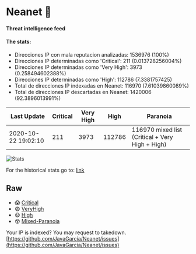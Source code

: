 # Neanet :hocho:
#### Threat intelligence feed
#### The stats:

- Direcciones IP con mala reputacion analizadas: 1536976 (100%)
- Direcciones IP determinadas como 'Critical':  211 (0.013728256004%)
- Direcciones IP determinadas como 'Very High':  3973 (0.258494602388%)
- Direcciones IP determinadas como 'High':  112786 (7.3381757425)
- Total de direcciones IP indexadas en Neanet:  116970 (7.61039860089%)
- Total de direcciones IP descartadas en Neanet:  1420006 (92.3896013991%)

| Last Update | Critical | Very High | High | Paranoia |
| --- | --- | --- | --- | --- |
| 2020-10-22 19:02:10 | 211 | 3973 | 112786 | 116970 mixed list (Critical + Very High + High)|

![Stats](https://docs.google.com/spreadsheets/d/e/2PACX-1vSnaNMIXVabIpDJjufMlzH7poXnshF3mgd8Is1g9ytUEzVsP5my4Trn8f-xkoLLQ38xpL3HtmUexLo6/pubchart?oid=501124687&format=image)

For the historical stats go to: [link](/stats.csv)
## Raw
- :scream: [Critical](https://raw.githubusercontent.com/JavaGarcia/Neanet/master/blacklists/neanet_critical.txt)
- :fearful: [VeryHigh](https://raw.githubusercontent.com/JavaGarcia/Neanet/master/blacklists/neanet_veryHigh.txtt)
- :frowning: [High](https://raw.githubusercontent.com/JavaGarcia/Neanet/master/blacklists/neanet_high.txt)
- :dizzy_face: [Mixed-Paranoia](https://raw.githubusercontent.com/JavaGarcia/Neanet/master/blacklists/neanet_all.txt)


Your IP is indexed? You may request to takedown. [https://github.com/JavaGarcia/Neanet/issues](https://github.com/JavaGarcia/Neanet/issues)


























































































































































































































































































































































































































































































































































































































































































































































































































































































































































































































































































































































































































































































































































































































































































































































































































































